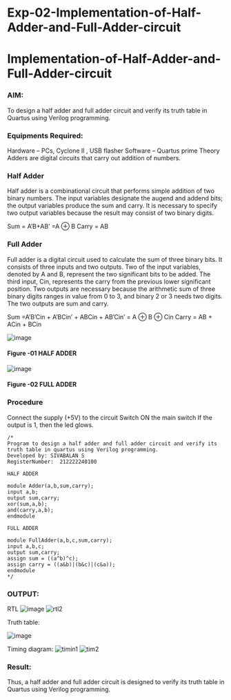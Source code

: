 # Exp-02-Implementation-of-Half-Adder-and-Full-Adder-circuit

# Implementation-of-Half-Adder-and-Full-Adder-circuit
### AIM:
To design a half adder and full adder circuit and verify its truth table in Quartus using Verilog programming.

### Equipments Required:
Hardware – PCs, Cyclone II , USB flasher
Software – Quartus prime
Theory
Adders are digital circuits that carry out addition of numbers.

### Half Adder
Half adder is a combinational circuit that performs simple addition of two binary numbers. The input variables designate the augend and addend bits; the output variables produce the sum and carry. It is necessary to specify two output variables because the result may consist of two binary digits.

Sum = A’B+AB’ =A ⊕ B Carry = AB

### Full Adder
Full adder is a digital circuit used to calculate the sum of three binary bits. It consists of three inputs and two outputs. Two of the input variables, denoted by A and B, represent the two significant bits to be added. The third input, Cin, represents the carry from the previous lower significant position. Two outputs are necessary because the arithmetic sum of three binary digits ranges in value from 0 to 3, and binary 2 or 3 needs two digits. The two outputs are sum and carry.

Sum =A’B’Cin + A’BCin’ + ABCin + AB’Cin’ = A ⊕ B ⊕ Cin Carry = AB + ACin + BCin

 ![image](https://user-images.githubusercontent.com/36288975/163552156-a13e5a56-c638-4110-97d9-8896907c8d25.png)

#### Figure -01 HALF ADDER 


![image](https://user-images.githubusercontent.com/36288975/163552057-b3547877-6d07-45b4-b7e0-bcfebfad9e1d.png)

#### Figure -02 FULL ADDER 

### Procedure

Connect the supply (+5V) to the circuit
Switch ON the main switch
If the output is 1, then the led glows.
```
/*
Program to design a half adder and full adder circuit and verify its truth table in quartus using Verilog programming.
Developed by: SIVABALAN S
RegisterNumber:  212222240100

HALF ADDER

module Adder(a,b,sum,carry);
input a,b;
output sum,carry;
xor(sum,a,b);
and(carry,a,b);
endmodule

FULL ADDER

module FullAdder(a,b,c,sum,carry);
input a,b,c;
output sum,carry;
assign sum = ((a^b)^c);
assign carry = ((a&b)|(b&c)|(c&a));
endmodule
*/
```
### OUTPUT:

 RTL
![image](https://user-images.githubusercontent.com/113497347/233159397-69cfe4d5-03af-4ebb-9fdd-425c46b875a3.png)
![rtl2](https://user-images.githubusercontent.com/113497347/233160446-545605a9-e1f6-4089-bd8f-0ee896437f55.png)

Truth table:

![image](https://user-images.githubusercontent.com/113497347/233160766-ea51ad3e-2312-4270-bc1c-6a7435315c88.png)

Timing diagram:
![timin1](https://user-images.githubusercontent.com/113497347/233161215-a2ccd105-b1a2-4715-9852-38e47e05ad5c.png)
![tim2](https://user-images.githubusercontent.com/113497347/233161627-8bcca454-0e40-4a5a-9682-de2299c9d242.png)

### Result:
Thus, a half adder and full adder circuit is designed to verify its truth table in Quartus using Verilog programming.
